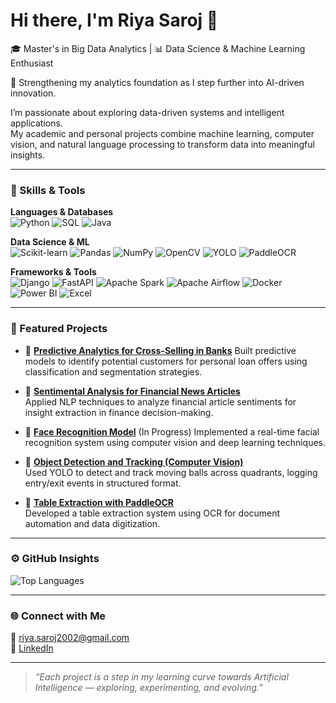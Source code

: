 # Hi there, I'm Riya Saroj 👋  

🎓 Master's in Big Data Analytics | 📊 Data Science & Machine Learning Enthusiast

🌱 Strengthening my analytics foundation as I step further into AI-driven innovation.

I’m passionate about exploring data-driven systems and intelligent applications.  
My academic and personal projects combine machine learning, computer vision, and natural language processing to transform data into meaningful insights.  

---

### 🧠 Skills & Tools  

**Languages & Databases**  
![Python](https://img.shields.io/badge/Python-3776AB?logo=python&logoColor=white)
![SQL](https://img.shields.io/badge/SQL-4479A1?logo=postgresql&logoColor=white)
![Java](https://img.shields.io/badge/Java-007396?logo=openjdk&logoColor=white)

**Data Science & ML**  
![Scikit-learn](https://img.shields.io/badge/Scikit--learn-F7931E?logo=scikit-learn&logoColor=white)
![Pandas](https://img.shields.io/badge/Pandas-150458?logo=pandas&logoColor=white)
![NumPy](https://img.shields.io/badge/NumPy-013243?logo=numpy&logoColor=white)
![OpenCV](https://img.shields.io/badge/OpenCV-5C3EE8?logo=opencv&logoColor=white)
![YOLO](https://img.shields.io/badge/YOLO-00FFFF?logo=yolo&logoColor=black)
![PaddleOCR](https://img.shields.io/badge/PaddleOCR-007CFF?logo=paddlepaddle&logoColor=white)

**Frameworks & Tools**  
![Django](https://img.shields.io/badge/Django-092E20?logo=django&logoColor=white)
![FastAPI](https://img.shields.io/badge/FastAPI-009688?logo=fastapi&logoColor=white)
![Apache Spark](https://img.shields.io/badge/Apache_Spark-E25A1C?logo=apachespark&logoColor=white)
![Apache Airflow](https://img.shields.io/badge/Apache_Airflow-017CEE?logo=apacheairflow&logoColor=white)
![Docker](https://img.shields.io/badge/Docker-2496ED?logo=docker&logoColor=white)
![Power BI](https://img.shields.io/badge/Power_BI-F2C811?logo=power-bi&logoColor=black)
![Excel](https://img.shields.io/badge/Microsoft_Excel-217346?logo=microsoftexcel&logoColor=white)

---

### 📂 Featured Projects  

- 🧾 [**Predictive Analytics for Cross-Selling in Banks**](https://github.com/Ria7S/Predictive-Analytics-for-Cross-Selling-in-Banks) 
  Built predictive models to identify potential customers for personal loan offers using classification and segmentation strategies.

- 📰 [**Sentimental Analysis for Financial News Articles**](https://github.com/Ria7S/Sentimental-Analysis-for-Financial-News-Article)  
  Applied NLP techniques to analyze financial article sentiments for insight extraction in finance decision-making.

- 🧠 [**Face Recognition Model**](https://github.com/Ria7S/Face-Recognition-Model) (In Progress)
  Implemented a real-time facial recognition system using computer vision and deep learning techniques.

- 🎯 [**Object Detection and Tracking (Computer Vision)**](https://github.com/Ria7S/Object-detection-and-tracking-CV)  
  Used YOLO to detect and track moving balls across quadrants, logging entry/exit events in structured format.

- 📑 [**Table Extraction with PaddleOCR**](https://github.com/Ria7S/Table-extraction-with-PaddleOCR)  
  Developed a table extraction system using OCR for document automation and data digitization.

---

### ⚙️ GitHub Insights  

![Top Languages](https://github-readme-stats.vercel.app/api/top-langs/?username=Ria7S&layout=compact)

---

### 🌐 Connect with Me  

📧 [riya.saroj2002@gmail.com](mailto:riya.saroj2002@gmail.com)  
💼 [LinkedIn](https://www.linkedin.com/in/riya-saroj-747954255/) 

---

> *“Each project is a step in my learning curve towards Artificial Intelligence — exploring, experimenting, and evolving.”*
